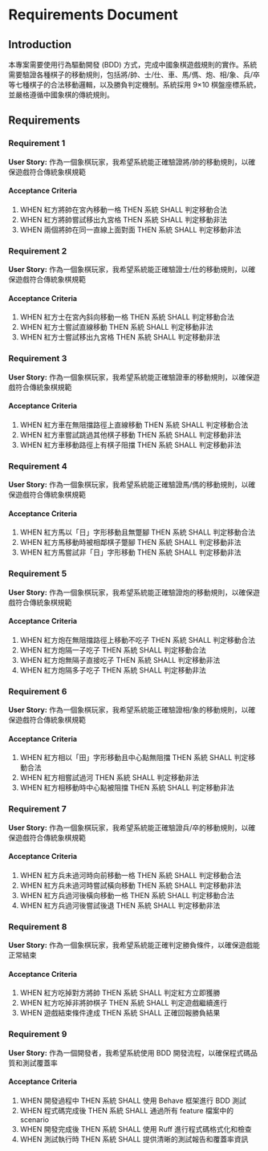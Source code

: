 # Requirements Document

## Introduction

本專案需要使用行為驅動開發 (BDD) 方式，完成中國象棋遊戲規則的實作。系統需要驗證各種棋子的移動規則，包括將/帥、士/仕、車、馬/傌、炮、相/象、兵/卒等七種棋子的合法移動邏輯，以及勝負判定機制。系統採用 9×10 棋盤座標系統，並嚴格遵循中國象棋的傳統規則。

## Requirements

### Requirement 1

**User Story:** 作為一個象棋玩家，我希望系統能正確驗證將/帥的移動規則，以確保遊戲符合傳統象棋規範

#### Acceptance Criteria

1. WHEN 紅方將帥在宮內移動一格 THEN 系統 SHALL 判定移動合法
2. WHEN 紅方將帥嘗試移出九宮格 THEN 系統 SHALL 判定移動非法
3. WHEN 兩個將帥在同一直線上面對面 THEN 系統 SHALL 判定移動非法

### Requirement 2

**User Story:** 作為一個象棋玩家，我希望系統能正確驗證士/仕的移動規則，以確保遊戲符合傳統象棋規範

#### Acceptance Criteria

1. WHEN 紅方士在宮內斜向移動一格 THEN 系統 SHALL 判定移動合法
2. WHEN 紅方士嘗試直線移動 THEN 系統 SHALL 判定移動非法
3. WHEN 紅方士嘗試移出九宮格 THEN 系統 SHALL 判定移動非法

### Requirement 3

**User Story:** 作為一個象棋玩家，我希望系統能正確驗證車的移動規則，以確保遊戲符合傳統象棋規範

#### Acceptance Criteria

1. WHEN 紅方車在無阻擋路徑上直線移動 THEN 系統 SHALL 判定移動合法
2. WHEN 紅方車嘗試跳過其他棋子移動 THEN 系統 SHALL 判定移動非法
3. WHEN 紅方車移動路徑上有棋子阻擋 THEN 系統 SHALL 判定移動非法

### Requirement 4

**User Story:** 作為一個象棋玩家，我希望系統能正確驗證馬/傌的移動規則，以確保遊戲符合傳統象棋規範

#### Acceptance Criteria

1. WHEN 紅方馬以「日」字形移動且無蹩腳 THEN 系統 SHALL 判定移動合法
2. WHEN 紅方馬移動時被相鄰棋子蹩腳 THEN 系統 SHALL 判定移動非法
3. WHEN 紅方馬嘗試非「日」字形移動 THEN 系統 SHALL 判定移動非法

### Requirement 5

**User Story:** 作為一個象棋玩家，我希望系統能正確驗證炮的移動規則，以確保遊戲符合傳統象棋規範

#### Acceptance Criteria

1. WHEN 紅方炮在無阻擋路徑上移動不吃子 THEN 系統 SHALL 判定移動合法
2. WHEN 紅方炮隔一子吃子 THEN 系統 SHALL 判定移動合法
3. WHEN 紅方炮無隔子直接吃子 THEN 系統 SHALL 判定移動非法
4. WHEN 紅方炮隔多子吃子 THEN 系統 SHALL 判定移動非法

### Requirement 6

**User Story:** 作為一個象棋玩家，我希望系統能正確驗證相/象的移動規則，以確保遊戲符合傳統象棋規範

#### Acceptance Criteria

1. WHEN 紅方相以「田」字形移動且中心點無阻擋 THEN 系統 SHALL 判定移動合法
2. WHEN 紅方相嘗試過河 THEN 系統 SHALL 判定移動非法
3. WHEN 紅方相移動時中心點被阻擋 THEN 系統 SHALL 判定移動非法

### Requirement 7

**User Story:** 作為一個象棋玩家，我希望系統能正確驗證兵/卒的移動規則，以確保遊戲符合傳統象棋規範

#### Acceptance Criteria

1. WHEN 紅方兵未過河時向前移動一格 THEN 系統 SHALL 判定移動合法
2. WHEN 紅方兵未過河時嘗試橫向移動 THEN 系統 SHALL 判定移動非法
3. WHEN 紅方兵過河後橫向移動一格 THEN 系統 SHALL 判定移動合法
4. WHEN 紅方兵過河後嘗試後退 THEN 系統 SHALL 判定移動非法

### Requirement 8

**User Story:** 作為一個象棋玩家，我希望系統能正確判定勝負條件，以確保遊戲能正常結束

#### Acceptance Criteria

1. WHEN 紅方吃掉對方將帥 THEN 系統 SHALL 判定紅方立即獲勝
2. WHEN 紅方吃掉非將帥棋子 THEN 系統 SHALL 判定遊戲繼續進行
3. WHEN 遊戲結束條件達成 THEN 系統 SHALL 正確回報勝負結果

### Requirement 9

**User Story:** 作為一個開發者，我希望系統使用 BDD 開發流程，以確保程式碼品質和測試覆蓋率

#### Acceptance Criteria

1. WHEN 開發過程中 THEN 系統 SHALL 使用 Behave 框架進行 BDD 測試
2. WHEN 程式碼完成後 THEN 系統 SHALL 通過所有 feature 檔案中的 scenario
3. WHEN 開發完成後 THEN 系統 SHALL 使用 Ruff 進行程式碼格式化和檢查
4. WHEN 測試執行時 THEN 系統 SHALL 提供清晰的測試報告和覆蓋率資訊
